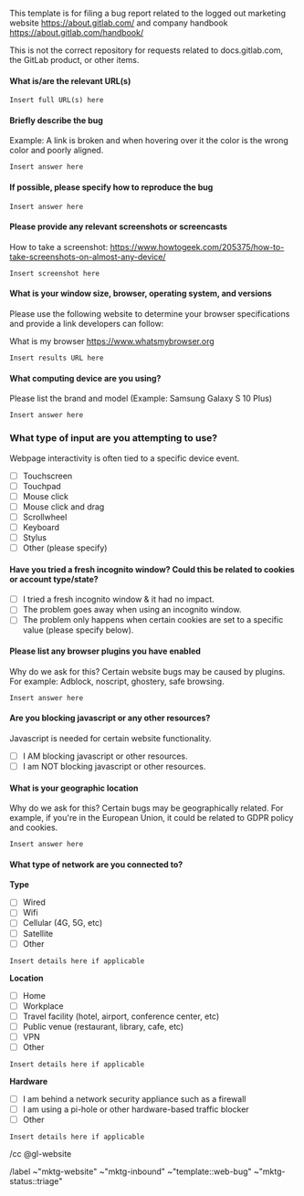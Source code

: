 This template is for filing a bug report related to the logged out marketing website https://about.gitlab.com/ and company handbook https://about.gitlab.com/handbook/

This is not the correct repository for requests related to docs.gitlab.com, the GitLab product, or other items.

#### What is/are the relevant URL(s)

`Insert full URL(s) here`

#### Briefly describe the bug

Example: A link is broken and when hovering over it the color is the wrong color and poorly aligned.

`Insert answer here`

#### If possible, please specify how to reproduce the bug

`Insert answer here`

#### Please provide any relevant screenshots or screencasts

How to take a screenshot: https://www.howtogeek.com/205375/how-to-take-screenshots-on-almost-any-device/

`Insert screenshot here`

#### What is your window size, browser, operating system, and versions

Please use the following website to determine your browser specifications and provide a link developers can follow:

What is my browser https://www.whatsmybrowser.org

`Insert results URL here`

#### What computing device are you using?

Please list the brand and model (Example: Samsung Galaxy S 10 Plus)

`Insert answer here`

### What type of input are you attempting to use?

Webpage interactivity is often tied to a specific device event.

- [ ] Touchscreen
- [ ] Touchpad
- [ ] Mouse click
- [ ] Mouse click and drag
- [ ] Scrollwheel
- [ ] Keyboard
- [ ] Stylus
- [ ] Other (please specify)

#### Have you tried a fresh incognito window? Could this be related to cookies or account type/state?

- [ ] I tried a fresh incognito window & it had no impact.
- [ ] The problem goes away when using an incognito window.
- [ ] The problem only happens when certain cookies are set to a specific value (please specify below).

#### Please list any browser plugins you have enabled

Why do we ask for this? Certain website bugs may be caused by plugins. For example: Adblock, noscript, ghostery, safe browsing.

`Insert answer here`

#### Are you blocking javascript or any other resources?

Javascript is needed for certain website functionality.

- [ ] I AM blocking javascript or other resources.
- [ ] I am NOT blocking javascript or other resources.

#### What is your geographic location

Why do we ask for this? Certain bugs may be geographically related. For example, if you're in the European Union, it could be related to GDPR policy and cookies.

`Insert answer here`

#### What type of network are you connected to?

**Type**

- [ ] Wired
- [ ] Wifi
- [ ] Cellular (4G, 5G, etc)
- [ ] Satellite
- [ ] Other

`Insert details here if applicable`

**Location**

- [ ] Home
- [ ] Workplace
- [ ] Travel facility (hotel, airport, conference center, etc)
- [ ] Public venue (restaurant, library, cafe, etc)
- [ ] VPN
- [ ] Other

`Insert details here if applicable`

**Hardware**

- [ ] I am behind a network security appliance such as a firewall
- [ ] I am using a pi-hole or other hardware-based traffic blocker
- [ ] Other

`Insert details here if applicable`

<!-- Please do not remove the items below, they are needed to automatically notify the relevant entities -->
/cc @gl-website

<!-- These labels will be automatically applied unless you edit or delete the following section -->
/label ~"mktg-website" ~"mktg-inbound" ~"template::web-bug" ~"mktg-status::triage"
